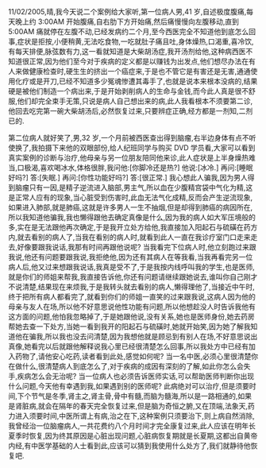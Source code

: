 11/02/2005,晴,我今天说二个案例给大家听,第一位病人男,41 岁,自述极度腹痛,每天晚上约 3:00AM 开始腹痛,自右肋下方开始痛,然后痛慢慢向左腹移动,直到 5:00AM 痛就停在左腹不动,已经发病约二个月,至今西医完全不知道他到底怎么回事,症状是拒按,小便稍黄,无法吃食物,一吃就肚子痛且吐,身体燥热,口渴重,喜冷饮,有每天排便,脉弦数有力,这一看就知道是大柴胡汤症,我开汤剂给他,这种病西医不知道很正常,因为他们至今对于疾病的定义都是以赚钱为出发点,他们想尽办法在有人来做健康检查时,硬生生的挤出一个癌症来,于是也不管它是有害还是无害,通通使用化疗或是开刀,已经不知道多少冤魂惨遭其毒手了,也就是说本来根本没病的,结果硬是被他们制造一个病出来,于是开始剥削病人的生命与金钱,而今此人真是很不舒服,他们却完全束手无策,只说是病人自己想出来的病,此人我看根本不须要第二诊,他回去吃完第一碗大柴胡汤后,必然恢复过来,只要辨症正确,经方都是一剂知,二剂已的.

第二位病人就好笑了,男,32 岁,一个月前被西医查出得到脑瘤,右半边身体有点不听使换了,我拍摄下来他的双眼部份,给人纪班同学与购买 DVD 学员看,大家可以看到真实案例的诊断与治疗,他母亲与另一位朋友陪同他来诊,此人症状是上半身燥热难当,口极渴,喜欢喝冰水,体格很胖,我问他:[你脚冷还是热?] 他说:[冰冷.] 再问:[睡眠好吗?] 答:[失眠.] 再问:[你性功能好吗?] 答:[很正常.] 我心想此人骗我,因为男人得到脑瘤只有一因,是精子逆流进入脑部,男主气,所以血在少腹精宫袋中气化为精,这是正常人应有的现象,当心脏受到伤害时,此血无法气化成精,反而会产生逆流现象,如果进入肺部,就是肺癌,这就是许多男人一生不抽烟,但是却得到肺癌的病因所在,所以我知道他骗我,我也懒得跟他去确定真像是什么,因为我的病人如大军压境般的多,实在是无法跟他再次确定,于是我开立处方给他,我直接加入阳起石与硫磺在药方内,就去看别的病人了,当我在看别的病人时,就看到此人一直在我诊疗室门口走来走去,好像要跟我说话,我那有时间再跟他说呢? 当我看完下位病人时,他立刻跑过来跟我说,他还有问题要跟我说,我拒绝他,因为还有其病人在等我看,当我再看完另一位病人后,他又过来想跟我说话,我真是受不了,于是我按内线呼叫我的学生,也是医师,就是你们的师姐来帮我,我直接告诉他,你还有问题请继续跟她说去,谁叫你自己刚才不说清楚,结果现在来烦我,于是我转头就去看别的病人,懒得理他了,当接近中午时,终于把所有病人都看完了,就看到你们的师姐一直笑的过来跟我说,这病人因为他的母亲与友人在场,所以他不好意思说他性功能有问题,所以他想趁没人时告诉我他有这方面的问题,他怕我忽略掉了,于是她跟他说,没有关系,她也是医师身份,她去药房帮她去查一下处方,当她一看到我开的阳起石与硫磺时,她就开始笑,因为她了解我知道他在骗我,所以我也没去问清楚,因为我想他就是顾忌到有别人在场,不好意思说出真像,她看完以后就跟他解释说我心里已经很清楚怎么回事,所以我处方中已经有加入药物了,请他安心吃药,读者看到此处,感觉如何呢? 当一名中医,必须心里很清楚你在做什么,很清楚病人到底怎么了,对于疾病的成因有深刻的了解,如此你怎么会失手,疾病怎么会无治呢? 当一位病人也必须告诉医师实话,可以帮助医师判断你出现什么问题,今天他有幸遇到我,如果遇到别的医师呢? 此病绝对可以治疗,但是须要时间,下个节气是冬季,肾主之,肾主骨,骨中有髓,而脑为髓海,所以是一路相通的,如果是肾脏病,就会在隔年的春天完全恢复过来,但是脑为奇恒之腑,又在顶端,法象天,药力进入须要时间,中医所谓上有病,治之在下,这种案例只须要治下,则上病自然消除,我曾经治一位脑瘤病人,一共花费约八个月时间才完全康复过来,此人应该在明年长夏季时恢复,因为终其原因是心脏出现问题,心脏病恢复期就是长夏期,这都出自黄帝内经,有中医学基础的人士看到此,应该可以猜到我使用什么处方了,我们就静待他恢复吧.
